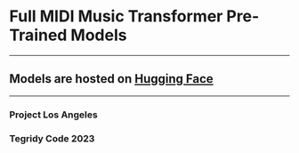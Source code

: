 # Full MIDI Music Transformer Pre-Trained Models

***

## Models are hosted on [Hugging Face](https://huggingface.co/asigalov61/Full-MIDI-Music-Transformer)

***

### Project Los Angeles
### Tegridy Code 2023
